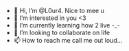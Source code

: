 - 👋 Hi, I’m @L0ur4. Nice to mee u
- 👀 I’m interested in you <3
- 🌱 I’m currently learning how 2 live -_-
- 💞️ I’m looking to collaborate on life
- 📫 How to reach me call me out loud...

<!---
L0ur4/L0ur4 is a ✨ special ✨ repository because its `README.md` (this file) appears on your GitHub profile.
You can click the Preview link to take a look at your changes.
--->
